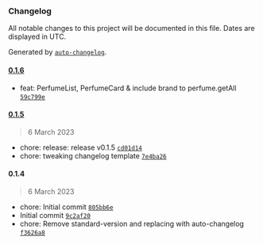 ### Changelog

All notable changes to this project will be documented in this file. Dates are displayed in UTC.

Generated by [`auto-changelog`](https://github.com/CookPete/auto-changelog).

#### [0.1.6](https://github.com/dreilacadin/scentlog/compare/0.1.5...0.1.6)

- feat: PerfumeList, PerfumeCard & include brand to perfume.getAll [`59c799e`](https://github.com/dreilacadin/scentlog/commit/59c799ea5d1d68f3443af8f481263f96225f8ca6)

#### [0.1.5](https://github.com/dreilacadin/scentlog/compare/0.1.4...0.1.5)

> 6 March 2023

- chore: release: release v0.1.5 [`cd01d14`](https://github.com/dreilacadin/scentlog/commit/cd01d148d6216d04a205299c23ab7bce01f9dde1)
- chore: tweaking changelog template [`7e4ba26`](https://github.com/dreilacadin/scentlog/commit/7e4ba2652bf60d61809db46de3546c0455f326ed)

#### 0.1.4

> 6 March 2023

- chore: Initial commit [`805bb6e`](https://github.com/dreilacadin/scentlog/commit/805bb6ee3d859b6763ef1f93da1c56358244dc29)
- Initial commit [`9c2af20`](https://github.com/dreilacadin/scentlog/commit/9c2af209d3b03fec18ffa8f2dbe67d6e12de1e04)
- chore: Remove standard-version and replacing with auto-changelog [`f3626a8`](https://github.com/dreilacadin/scentlog/commit/f3626a8c1a8843ce6e1f17389adcb95f134080d6)
